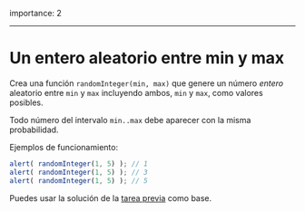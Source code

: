 importance: 2

---

# Un entero aleatorio entre min y max

Crea una función `randomInteger(min, max)` que genere un número *entero* aleatorio entre `min` y `max` incluyendo ambos, `min` y `max`, como valores posibles.

Todo número del intervalo `min..max` debe aparecer con la misma probabilidad.


Ejemplos de funcionamiento:

```js
alert( randomInteger(1, 5) ); // 1
alert( randomInteger(1, 5) ); // 3
alert( randomInteger(1, 5) ); // 5
```

Puedes usar la solución de la [tarea previa](info:task/random-min-max) como base.
